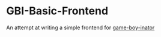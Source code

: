 # GBI-Basic-Frontend
An attempt at writing a simple frontend for [game-boy-inator](https://github.com/Roshinator/game-boy-inator)